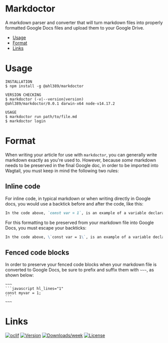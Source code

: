 Markdoctor
=============

A markdown parser and converter that will turn markdown files into properly formatted Google Docs files and upload them to your Google Drive.

<!-- toc -->
* [Usage](#usage)
* [Format](#format)
* [Links](#links)
<!-- tocstop -->

# Usage
```sh-session
INSTALLATION
$ npm install -g @ahl389/markdoctor

VERSION CHECKING
$ markdoctor (-v|--version|version)
@ahl389/markdoctor/0.0.1 darwin-x64 node-v14.17.2

USAGE
$ markdoctor run path/to/file.md
$ markdoctor login
```

# Format
When writing your article for use with `markdoctor`, you can generally write markdown exactly as you're used to. However, because _some_ markdown needs to be preserved in the final Google doc, in order to be imported into Wagtail, you must keep in mind the following two rules:

## Inline code
For inline code, in typical markdown or when writing directly in Google docs, you would use a backtick before and after the code, like this:

```markdown
In the code above, `const var = 1`, is an example of a variable declaration.
```

For this formatting to be preserved from your markdown file into Google Docs, you must escape your backticks:

```markdown
In the code above, \`const var = 1\`, is an example of a variable declaration.
```

## Fenced code blocks
In order to preserve your fenced code blocks when your markdown file is converted to Google Docs, be sure to prefix and suffix them with `~~~`, as shown below:

`~~~`<br>
` ```javascript hl_lines="1" ` <br>
`const myvar = 1;`  <br>
` ``` ` <br>
`~~~`


# Links
[![oclif](https://img.shields.io/badge/cli-oclif-brightgreen.svg)](https://oclif.io)
[![Version](https://img.shields.io/npm/v/voices-parser.svg)](https://www.npmjs.com/package/@ahl389/markdoctor)
[![Downloads/week](https://img.shields.io/npm/dw/voices-parser.svg)](https://www.npmjs.com/package/@ahl389/markdoctor)
[![License](https://img.shields.io/npm/l/voices-parser.svg)](https://github.com/ahl389/markdoctor/blob/master/package.json)
